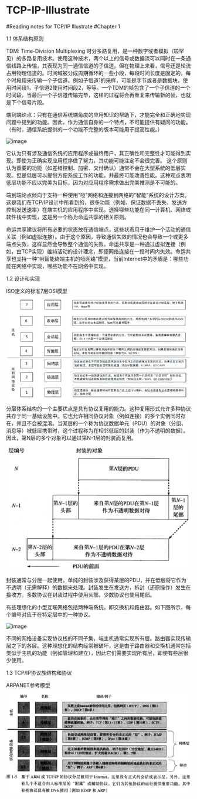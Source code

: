 # TCP-IP-Illustrate
#Reading notes for TCP/IP Illustrate
#Chapter 1

1.1 体系结构原则

  TDM: Time-Division Multiplexing 时分多路复用，是一种数字或者模拟（较罕见）的多路复用技术。使用这种技术，两个以上的信号或数据流可以同时在一条通信线路上传输，其表现为同一通信信道的子信道。但在物理上来看，信号还是轮流占用物理信道的。时间域被分成周期循环的一些小段，每段时间长度是固定的，每个时段用来传输一个子信道。例如子信道1的采样，可能是字节或者是数据块，使用时间段1，子信道2使用时间段2，等等。一个TDM的帧包含了一个子信道的一个时间段，当最后一个子信道传输完毕，这样的过程将会再重复来传输新的帧，也就是下个信号片段。

  端到端论点：只有在通信系统端角度的应用知识的帮助下，才能完全和正确地实现问题中提到的功能。因此，作为通信自身的一个特点，不可能提供有疑问的功能。（有时，通信系统提供的一个功能不完整的版本可能用于提高性能。）
  
   ![image](http://github.com/Gaojiuru/TCP-IP-Illustrate/raw/master/images/picture1.jpg)
  
  它认为只有涉及通信系统的应用程序或最终用户，其正确性和完整性才可能得到实现。即使为正确实现应用程序做了努力，其功能可能注定不会很完善。
这个原则认为重要的功能（如差错控制、加密、交付确认）通常不会在大型系统的低层实现。但是低层可以提供方便系统工作的功能，并最终可能改善性能。这种观点表明低层功能不应以完美为目标，因为对应用程序需求做出完美推测是不可能的。

  端到端论点倾向于支持一种使用“哑”网络和连接到网络的“智能”系统的设计方案。这是我们在TCP/IP设计中所看到的，很多功能（例如，保证数据不丢失、发送方控制发送速率）在端主机的应用程序中实现。选择哪些功能在同一计算机、网络或软件栈中实现，这是另一个称为命运共享的相关原则。

  命运共享建议将所有必要的状态放在通信端点，这些状态用于维护一个活动的通信关联（例如虚拟连接）。由于这个原因，导致通信失效的情况也会导致一个或更多端点失效，这样显然会导致整个通信的失败。命运共享是一种通过虚拟连接（例如，由TCP实现）维持活动的设计理念，即便网络连接在一段时间内失效。命运共享也支持一种“带智能终端主机的哑网络”模型，当前Internet中的矛盾是：哪些功能在网络中实现，哪些功能不在网络中实现。

1.2 设计和实现

  ISO定义的标准7层OSI模型
 
 ![image](http://github.com/Gaojiuru/TCP-IP-Illustrate/raw/master/images/OSI模型.jpg)

  分层体系结构的一个主要优点是具有协议复用的能力。这种复用形式允许多种协议共存于同一基础设施中。它也允许相同协议对象（例如连接）的多个实例同时存在，并且不会被混淆。当某层的一个称为协议数据单元（PDU）的对象（分组、消息等）被低层携带时，这个过程称为在相邻低层的封装（作为不透明的数据）。因此，第N层的多个对象可以通过第N-1层的封装而复用。

![image](http://github.com/Gaojiuru/TCP-IP-Illustrate/raw/master/images/封装.png)

  封装通常与分层一起使用。单纯的封装涉及获得某层的PDU，并在低层将它作为不透明（无需解释）的数据来处理。封装发生在发送方，拆封（还原操作）发生在接收方。多数协议在封装过程中使用头部，少数协议也使用尾部。
  
  有些理想化的小型互联网络包括两种端系统，即交换机和路由器。如下图所示，每个编号对应于在特定层中的一种协议。
  
  ![image](http://github.com/Gaojiuru/TCP-IP-Illustrate/raw/master/images/picture2.png)
  
  不同的网络设备实现协议栈的不同子集，端主机通常实现所有层。路由器实现传输层之下的各层。这种理想化的结构经常被破坏，这是由于路由器和交换机通常包括类似于主机的功能（例如管理和建立），因此它们需要实现所有层，即使有些层很少使用。

1.3 TCP/IP协议族结构和协议

ARPANET参考模型

![image](http://github.com/Gaojiuru/TCP-IP-Illustrate/raw/master/images/ARPANET参考模型.png)
  
